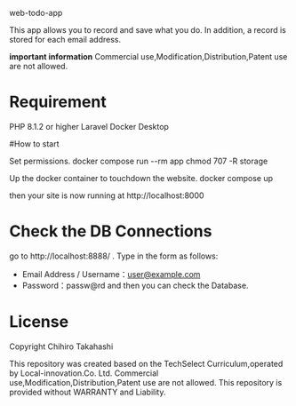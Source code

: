 web-todo-app

This app allows you to record and save what you do. In addition, a record is stored for each email address.

**important information**
Commercial use,Modification,Distribution,Patent use are not allowed.

# Requirement
PHP 8.1.2 or higher
Laravel
Docker Desktop

#How to start

Set permissions.
docker compose run --rm app chmod 707 -R storage

Up the docker container to touchdown the website.
docker compose up

then your site is now running at http://localhost:8000


# Check the DB Connections
go to http://localhost:8888/ .
Type in the form as follows:
- Email Address / Username：user@example.com
- Password：passw@rd
and then you can check the Database.
 
# License
Copyright Chihiro Takahashi

This repository was created based on the TechSelect Curriculum,operated by Local-innovation.Co. Ltd.
Commercial use,Modification,Distribution,Patent use are not allowed.
This repository is provided without WARRANTY and Liability.
